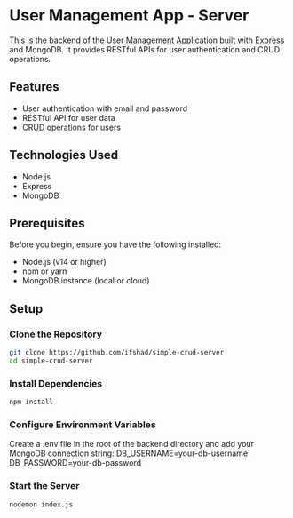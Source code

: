 

# User Management App - Server

This is the backend of the User Management Application built with Express and MongoDB. It provides RESTful APIs for user authentication and CRUD operations.

## Features

- User authentication with email and password
- RESTful API for user data
- CRUD operations for users

## Technologies Used

- Node.js
- Express
- MongoDB

## Prerequisites

Before you begin, ensure you have the following installed:

- Node.js (v14 or higher)
- npm or yarn
- MongoDB instance (local or cloud)

## Setup

### Clone the Repository

```bash
git clone https://github.com/ifshad/simple-crud-server
cd simple-crud-server
```

### Install Dependencies

```bash
npm install
```

### Configure Environment Variables

Create a .env file in the root of the backend directory and add your MongoDB connection string:
DB_USERNAME=your-db-username
DB_PASSWORD=your-db-password

### Start the Server

```bash
nodemon index.js
```